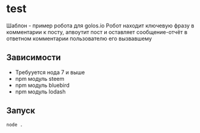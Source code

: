 # test
Шаблон - пример робота для golos.io
Робот находит ключевую фразу в комментарии к посту, апвоутит пост и оставляет сообщение-отчёт в ответном комментарии пользователю его вызвавшему
## Зависимости

* Требууется нода 7 и выше
* npm модуль steem
* npm модуль bluebird
* npm модуль lodash

## Запуск

```
node .
